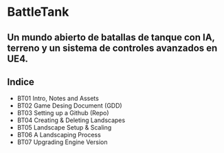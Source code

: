 # BattleTank
Un mundo abierto de batallas de tanque con IA, terreno y un sistema de controles avanzados en UE4.
---
## Indice
* BT01 Intro, Notes and Assets
* BT02 Game Desing Document (GDD)
* BT03 Setting up a Github (Repo)
* BT04 Creating & Deleting Landscapes
* BT05 Landscape Setup & Scaling
* BT06 A Landscaping Process
* BT07 Upgrading Engine Version